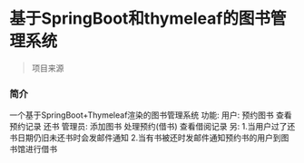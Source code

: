 # 基于SpringBoot和thymeleaf的图书管理系统

> 项目来源 []()
### 简介

一个基于SpringBoot+Thymeleaf渲染的图书管理系统
功能: 
用户: 预约图书 查看预约记录 还书
管理员: 添加图书 处理预约(借书) 查看借阅记录
另:
1.当用户过了还书日期仍旧未还书时会发邮件通知
2.当有书被还时发邮件通知预约书的用户到图书馆进行借书






